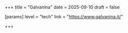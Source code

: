 +++
title = "Galvanina"
date = 2025-09-10
draft = false

[params]
level = "tech"
link = "https://www.galvanina.it/"

+++
